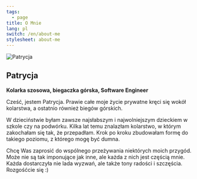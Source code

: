 ```yaml
---
tags:
  - page
title: O Mnie
lang: pl
switch: /en/about-me
stylesheet: about-me
---
```


<img src="/images/av.webp" alt="Patrycja" title="Patrycja"/>
<div class="about-me-details">
    <h2>Patrycja</h2>
    <p><strong>Kolarka szosowa, biegaczka górska, Software Engineer</strong></p>
    <p>Cześć, jestem Patrycja. Prawie całe moje życie prywatne kręci się wokół kolarstwa, a ostatnio również biegów górskich.</p>
    <p>W dzieciństwie byłam zawsze najsłabszym i najwolniejszym dzieckiem w szkole czy na podwórku. Kilka lat temu znalazłam kolarstwo, w którym zakochałam się tak, że przepadłam. Krok po kroku zbudowałam formę do takiego poziomu, z którego mogę być dumna.</p>
    <p>Chcę Was zaprosić do wspólnego przeżywania niektórych moich przygód. Może nie są tak imponujące jak inne, ale każda z nich jest częścią mnie. Każda dostarczyła nie lada wyzwań, ale także tony radości i szczęścia. Rozgośćcie się :)</p>
</div>
